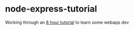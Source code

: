 # node-express-tutorial
Working through an [8 hour tutorial](https://www.youtube.com/watch?v=Oe421EPjeBE&list=LL&index=2&t=8867s) to learn some webapp dev
